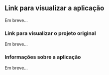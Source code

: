 ## Link para visualizar a aplicação
Em breve...

### Link para visualizar o projeto original
Em breve...

### Informações sobre a aplicação
Em breve...